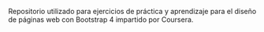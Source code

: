 Repositorio utilizado para ejercicios de práctica y aprendizaje para el diseño de páginas web con Bootstrap 4 impartido por Coursera.
